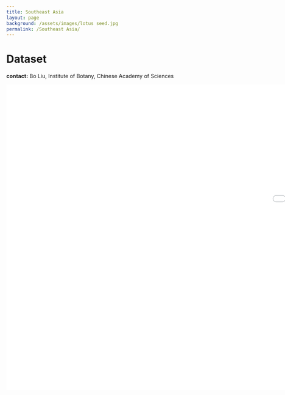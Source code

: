 ```yaml
---
title: Southeast Asia
layout: page
background: /assets/images/lotus seed.jpg
permalink: /Southeast Asia/
---
```

# Dataset
**contact:** Bo Liu, Institute of Botany, Chinese Academy of Sciences



<iframe src="/test/SoutheastAsia.htm/" width="2000px" height="800px" frameborder="no"  border="0"> </iframe>
